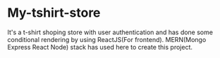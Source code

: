 # My-tshirt-store

It's a t-shirt shoping store with user authentication and has done some conditional rendering by using ReactJS(For frontend). MERN(Mongo Express React Node) stack has used here to create this project.
